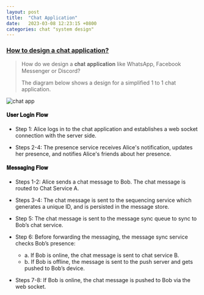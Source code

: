 ```yaml
---
layout: post
title:  "Chat Application"
date:   2023-03-08 12:23:15 +0800
categories: chat "system design"
---
```


### [How to design a chat application?](https://twitter.com/alexxubyte/status/1615027374017630209)

> How do we design a 𝐜𝐡𝐚𝐭 𝐚𝐩𝐩𝐥𝐢𝐜𝐚𝐭𝐢𝐨𝐧 like WhatsApp, Facebook Messenger or Discord?
>
> The diagram below shows a design for a simplified 1 to 1 chat application.

![chat app](https://pbs.twimg.com/media/Fmm61JcaEAIkobc?format=jpg&name=4096x4096)

#### 𝐔𝐬𝐞𝐫 𝐋𝐨𝐠𝐢𝐧 𝐅𝐥𝐨𝐰

- Step 1: Alice logs in to the chat application and establishes a web socket connection with the server side.

- Steps 2-4: The presence service receives Alice's notification, updates her presence, and notifies Alice's friends about her presence.

#### 𝐌𝐞𝐬𝐬𝐚𝐠𝐢𝐧𝐠 𝐅𝐥𝐨𝐰

- Steps 1-2: Alice sends a chat message to Bob. The chat message is routed to Chat Service A.

- Steps 3-4: The chat message is sent to the sequencing service which generates a unique ID, and is persisted in the message store.

- Step 5: The chat message is sent to the message sync queue to sync to Bob’s chat service.

- Step 6: Before forwarding the messaging, the message sync service checks Bob’s presence:
    
    - a. If Bob is online, the chat message is sent to chat service B.
    - b. If Bob is offline, the message is sent to the push server and gets pushed to Bob’s device.

- Steps 7-8: If Bob is online, the chat message is pushed to Bob via the web socket.